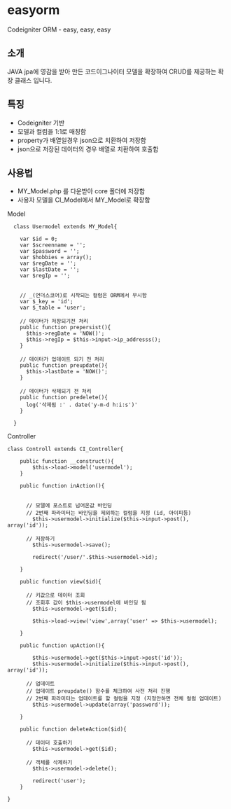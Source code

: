 # easyorm
Codeigniter ORM - easy, easy, easy



## 소개

JAVA jpa에 영감을 받아 만든 코드이그나이터 모델을 확장하여 CRUD를 제공하는 확장 클래스 입니다.


## 특징

* Codeigniter 기반
* 모델과 컬럼을 1:1로 매칭함
* property가 배열일경우 json으로 치환하여 저장함
* json으로 저장된 데이터의 경우 배열로 치환하여 호출함

## 사용법

* MY_Model.php 를 다운받아 core 폴더에 저장함
* 사용자 모델을 CI_Model에서 MY_Model로 확장함

Model
```
  class Usermodel extends MY_Model{
    
    var $id = 0;
    var $screenname = '';
    var $password = '';
    var $hobbies = array();
    var $regDate = '';
    var $lastDate = '';
    var $regIp = '';
    
    
    // _(언더스코어)로 시작되는 컬럼은 ORM에서 무시함
    var $_key = 'id';
    var $_table = 'user';

    // 데이터가 저장되기전 처리
    public function prepersist(){
      $this->regDate = 'NOW()';
      $this->regIp = $this->input->ip_addresss();
    }
    
    // 데이터가 업데이트 되기 전 처리
    public function preupdate(){
      $this->lastDate = 'NOW()';
    }

    // 데이터가 삭제되기 전 처리
    public function predelete(){
      log('삭제됨 :' . date('y-m-d h:i:s')'
    }

  }

```


Controller
```
class Controll extends CI_Controller{

	public function __construct(){
		$this->load->model('usermodel');
	}

	public function inAction(){


      // 모델에 포스트로 넘어온값 바인딩
      // 2번째 파라미터는 바인딩을 제외하는 컬럼을 지정 (id, 아이피등)
		$this->usermodel->initialize($this->input->post(), array('id'));

      // 저장하기
		$this->usermodel->save();

		redirect('/user/'.$this->usermodel->id);

	}

	public function view($id){

      // 키값으로 데이터 조회
      // 조회후 값이 $this->usermodel에 바인딩 됨
		$this->usermodel->get($id);    

		$this->load->view('view',array('user' => $this->usermodel);

	}

	public function upAction(){

		$this->usermodel->get($this->input->post('id'));
		$this->usermodel->initialize($this->input->post(), array('id'));

      // 업데이트
      // 업데이트 preupdate() 함수를 체크하여 사전 처리 진행
      // 2번째 파라미터는 업데이트를 할 컬럼을 지정 (지정안하면 전체 컬럼 업데이트)
		$this->usermodel->update(array('password'));

	}

	public function deleteAction($id){

      // 데이터 호출하기
		$this->usermodel->get($id);

      // 객체를 삭제하기
		$this->usermodel->delete();

		redirect('user');
	}

}
```
